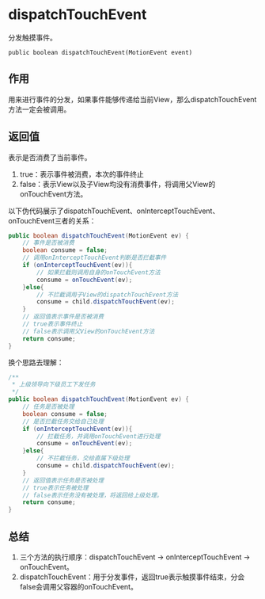 # dispatchTouchEvent
分发触摸事件。

```
public boolean dispatchTouchEvent(MotionEvent event)
```

## 作用
用来进行事件的分发，如果事件能够传递给当前View，那么dispatchTouchEvent方法一定会被调用。

## 返回值
表示是否消费了当前事件。
1. true：表示事件被消费，本次的事件终止
2. false：表示View以及子View均没有消费事件，将调用父View的onTouchEvent方法。

以下伪代码展示了dispatchTouchEvent、onInterceptTouchEvent、onTouchEvent三者的关系：
```java
public boolean dispatchTouchEvent(MotionEvent ev) {
    // 事件是否被消费
    boolean consume = false;
    // 调用onInterceptTouchEvent判断是否拦截事件
    if (onInterceptTouchEvent(ev)){
        // 如果拦截则调用自身的onTouchEvent方法
        consume = onTouchEvent(ev);
    }else{
        // 不拦截调用子View的dispatchTouchEvent方法
        consume = child.dispatchTouchEvent(ev);
    }
    // 返回值表示事件是否被消费
    // true表示事件终止
    // false表示调用父View的onTouchEvent方法
    return consume;
}
```
换个思路去理解：
```java
/**
 * 上级领导向下级员工下发任务
 */
public boolean dispatchTouchEvent(MotionEvent ev) {
    // 任务是否被处理
    boolean consume = false;
    // 是否拦截任务交给自己处理
    if (onInterceptTouchEvent(ev)){
        // 拦截任务，并调用onTouchEvent进行处理
        consume = onTouchEvent(ev);
    }else{
        // 不拦截任务，交给直属下级处理
        consume = child.dispatchTouchEvent(ev);
    }
    // 返回值表示任务是否被处理
    // true表示任务被处理
    // false表示任务没有被处理，将返回给上级处理。
    return consume;
}
```

## 总结
1. 三个方法的执行顺序：dispatchTouchEvent -> onInterceptTouchEvent -> onTouchEvent。
2. dispatchTouchEvent：用于分发事件，返回true表示触摸事件结束，分会false会调用父容器的onTouchEvent。
